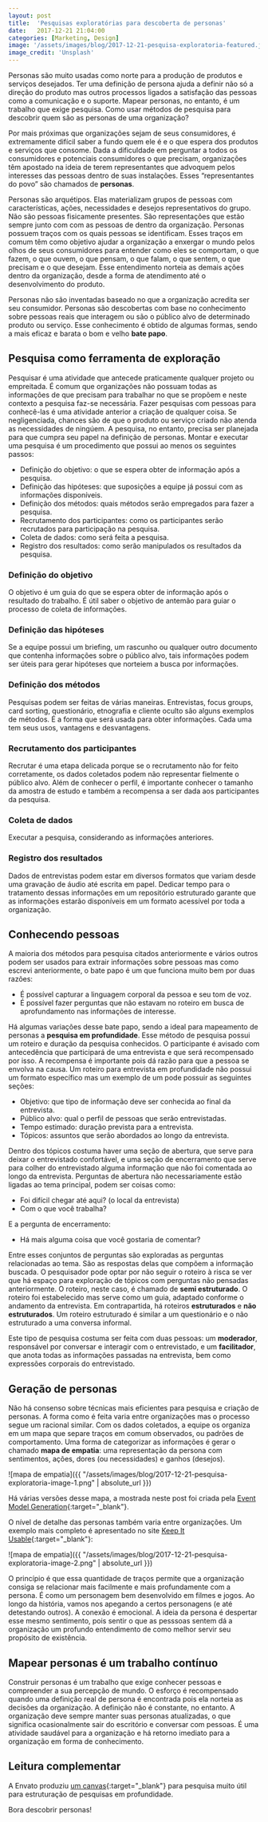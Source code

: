 ```yaml
---
layout: post
title:  'Pesquisas exploratórias para descoberta de personas'
date:   2017-12-21 21:04:00
categories: [Marketing, Design]
image: '/assets/images/blog/2017-12-21-pesquisa-exploratoria-featured.jpg'
image_credit: 'Unsplash'
---
```


Personas são muito usadas como norte para a produção de produtos e serviços desejados. Ter uma definição de persona ajuda a definir não só a direção do produto mas outros processos ligados a satisfação das pessoas como a comunicação e o suporte. Mapear personas, no entanto, é um trabalho que exige pesquisa. Como usar métodos de pesquisa para descobrir quem são as personas de uma organização?

<!--more-->

Por mais próximas que organizações sejam de seus consumidores, é extremamente difícil saber a fundo quem ele é e o que espera dos produtos e serviços que consome. Dada a dificuldade em perguntar a todos os consumidores e potenciais consumidores o que precisam, organizações têm apostado na ideia de terem representantes que advoquem pelos interesses das pessoas dentro de suas instalações. Esses “representantes do povo” são chamados de **personas**.

Personas são arquétipos. Elas materializam grupos de pessoas com características, ações, necessidades e desejos representativos do grupo. Não são pessoas fisicamente presentes. São representações que estão sempre junto com com as pessoas de dentro da organização. Personas possuem traços com os quais pessoas se identificam. Esses traços em comum têm como objetivo ajudar a organização a enxergar o mundo pelos olhos de seus consumidores para entender como eles se comportam, o que fazem, o que ouvem, o que pensam, o que falam, o que sentem, o que precisam e o que desejam. Esse entendimento norteia as demais ações dentro da organização, desde a forma de atendimento até o desenvolvimento do produto.

Personas não são inventadas baseado no que a organização acredita ser seu consumidor. Personas são descobertas com base no conhecimento sobre pessoas reais que interagem ou são o público alvo de determinado produto ou serviço. Esse conhecimento é obtido de algumas formas, sendo a mais eficaz e barata o bom e velho **bate papo**.

## Pesquisa como ferramenta de exploração

Pesquisar é uma atividade que antecede praticamente qualquer projeto ou empreitada. É comum que organizações não possuam todas as informações de que precisam para trabalhar no que se propõem e neste contexto a pesquisa faz-se necessária. Fazer pesquisas com pessoas para conhecê-las é uma atividade anterior a criação de qualquer coisa. Se negligenciada, chances são de que o produto ou serviço criado não atenda as necessidades de ningúem. A pesquisa, no entanto, precisa ser planejada para que cumpra seu papel na definição de personas. Montar e executar uma pesquisa é um procedimento que possui ao menos os seguintes passos:

- Definição do objetivo: o que se espera obter de informação após a pesquisa.
- Definição das hipóteses: que suposições a equipe já possui com as informações disponíveis.
- Definição dos métodos: quais métodos serão empregados para fazer a pesquisa.
- Recrutamento dos participantes: como os participantes serão recrutados para participação na pesquisa.
- Coleta de dados: como será feita a pesquisa.
- Registro dos resultados: como serão manipulados os resultados da pesquisa.

### Definição do objetivo

O objetivo é um guia do que se espera obter de informação após o resultado do trabalho. É útil saber o objetivo de antemão para guiar o processo de coleta de informações.

### Definição das hipóteses

Se a equipe possui um briefing, um rascunho ou qualquer outro documento que contenha informações sobre o público alvo, tais informações podem ser úteis para gerar hipóteses que norteiem a busca por informações.

### Definição dos métodos

Pesquisas podem ser feitas de várias maneiras. Entrevistas, focus groups, card sorting, questionário, etnografia e cliente oculto são alguns exemplos de métodos. É a forma que será usada para obter informações. Cada uma tem seus usos, vantagens e desvantagens.

### Recrutamento dos participantes

Recrutar é uma etapa delicada porque se o recrutamento não for feito corretamente, os dados coletados podem não representar fielmente o público alvo. Além de conhecer o perfil, é importante conhecer o tamanho da amostra de estudo e também a recompensa a ser dada aos participantes da pesquisa.

### Coleta de dados

Executar a pesquisa, considerando as informações anteriores.

### Registro dos resultados

Dados de entrevistas podem estar em diversos formatos que variam desde uma gravação de áudio até escrita em papel. Dedicar tempo para o tratamento dessas informações em um repositório estruturado garante que as informações estarão disponíveis em um formato acessível por toda a organização.

## Conhecendo pessoas

A maioria dos métodos para pesquisa citados anteriormente e vários outros podem ser usados para extrair informações sobre pessoas mas como escrevi anteriormente, o bate papo é um que funciona muito bem por duas razões:

- É possível capturar a linguagem corporal da pessoa e seu tom de voz.
- É possível fazer perguntas que não estavam no roteiro em busca de aprofundamento nas informações de interesse.

Há algumas variações desse bate papo, sendo a ideal para mapeamento de personas a **pesquisa em profundidade**. Esse método de pesquisa possui um roteiro e duração da pesquisa conhecidos. O participante é avisado com antecedência que participará de uma entrevista e que será recompensado por isso. A recompensa é importante pois dá razão para que a pessoa se envolva na causa. Um roteiro para entrevista em profundidade não possui um formato específico mas um exemplo de um pode possuir as seguintes seções:

- Objetivo: que tipo de informação deve ser conhecida ao final da entrevista.
- Público alvo: qual o perfil de pessoas que serão entrevistadas.
- Tempo estimado: duração prevista para a entrevista.
- Tópicos: assuntos que serão abordados ao longo da entrevista.

Dentro dos tópicos costuma haver uma seção de abertura, que serve para deixar o entrevistado confortável, e uma seção de encerramento que serve para colher do entrevistado alguma informação que não foi comentada ao longo da entrevista. Perguntas de abertura não necessariamente estão ligadas ao tema principal, podem ser coisas como:

- Foi difícil chegar até aqui? (o local da entrevista)
- Com o que você trabalha?

E a pergunta de encerramento:

- Há mais alguma coisa que você gostaria de comentar?

Entre esses conjuntos de perguntas são exploradas as perguntas relacionadas ao tema. São as respostas delas que compõem a informação buscada. O pesquisador pode optar por não seguir o roteiro à risca se ver que há espaço para exploração de tópicos com perguntas não pensadas anteriormente. O roteiro, neste caso, é chamado de **semi estruturado**. O roteiro foi estabelecido mas serve como um guia, adaptado conforme o andamento da entrevista. Em contrapartida, há roteiros **estruturados** e **não estruturados**. Um roteiro estruturado é similar a um questionário e o não estruturado a uma conversa informal.

Este tipo de pesquisa costuma ser feita com duas pessoas: um **moderador**, responsável por conversar e interagir com o entrevistado, e um **facilitador**, que anota todas as informações passadas na entrevista, bem como expressões corporais do entrevistado.

## Geração de personas

Não há consenso sobre técnicas mais eficientes para pesquisa e criação de personas. A forma como é feita varia entre organizações mas o processo segue um racional similar. Com os dados coletados, a equipe os organiza em um mapa que separe traços em comum observados, ou padrões de comportamento. Uma forma de categorizar as informações é gerar o chamado **mapa de empatia**: uma representação da persona com sentimentos, ações, dores (ou necessidades) e ganhos (desejos).

![mapa de empatia]({{ "/assets/images/blog/2017-12-21-pesquisa-exploratoria-image-1.png" | absolute_url }})

Há várias versões desse mapa, a mostrada neste post foi criada pela [Event Model Generation](http://www.eventmodelgeneration.com/){:target="\_blank"}.

O nível de detalhe das personas também varia entre organizações. Um exemplo mais completo é apresentado no site [Keep It Usable](http://www.keepitusable.com){:target="\_blank"}:

![mapa de empatia]({{ "/assets/images/blog/2017-12-21-pesquisa-exploratoria-image-2.png" | absolute_url }})

O princípio é que essa quantidade de traços permite que a organização consiga se relacionar mais facilmente e mais profundamente com a persona. É como um personagem bem desenvolvido em filmes e jogos. Ao longo da história, vamos nos apegando a certos personagens (e até detestando outros). A conexão é emocional. A ideia da persona é despertar esse mesmo sentimento, pois sentir o que as pesssoas sentem dá a organização um profundo entendimento de como melhor servir seu propósito de existência.

## Mapear personas é um trabalho contínuo

Construir personas é um trabalho que exige conhecer pessoas e compreender a sua percepção de mundo. O esforço é recompensado quando uma definição real de persona é encontrada pois ela norteia as decisões da organização. A definição não é constante, no entanto. A organização deve sempre manter suas personas atualizadas, o que significa ocasionalmente sair do escritório e conversar com pessoas. É uma atividade saudável para a organização e há retorno imediato para a organização em forma de conhecimento.

## Leitura complementar

A Envato produziu [um canvas](http://www.christhelwell.com/live/wp-content/uploads/2015/11/LEAN_SURVEY_CANVAS.pdf){:target="\_blank"} para pesquisa muito útil para estruturação de pesquisas em profundidade.

Bora descobrir personas!
